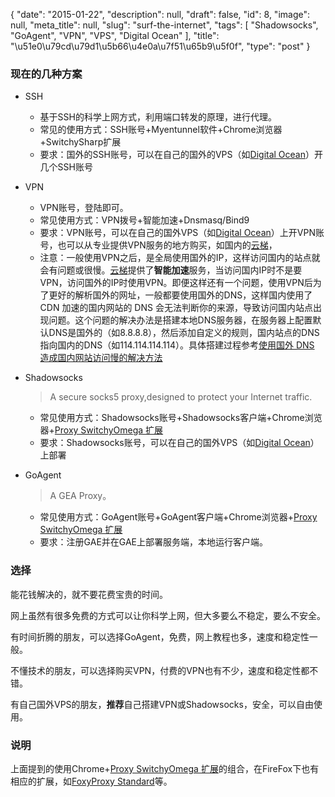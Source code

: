 {
    "date": "2015-01-22",
    "description": null,
    "draft": false,
    "id": 8,
    "image": null,
    "meta_title": null,
    "slug": "surf-the-internet",
    "tags": [
        "Shadowsocks",
        "GoAgent",
        "VPN",
        "VPS",
        "Digital Ocean"
    ],
    "title": "\u51e0\u79cd\u79d1\u5b66\u4e0a\u7f51\u65b9\u5f0f",
    "type": "post"
}


### 现在的几种方案

* SSH
  * 基于SSH的科学上网方式，利用端口转发的原理，进行代理。
  * 常见的使用方式：SSH账号+Myentunnel软件+Chrome浏览器+SwitchySharp扩展
  * 要求：国外的SSH账号，可以在自己的国外的VPS（如[Digital Ocean](https://www.digitalocean.com/?refcode=ed2350733151 "推荐链接 Digital Ocean")）开几个SSH账号
* VPN
  * VPN账号，登陆即可。
  * 常见使用方式：VPN拨号+智能加速+Dnsmasq/Bind9
  * 要求：VPN账号，可以在自己的国外VPS（如[Digital Ocean](https://www.digitalocean.com/?refcode=ed2350733151 "推荐链接 Digital Ocean")）上开VPN账号，也可以从专业提供VPN服务的地方购买，如国内的[云梯](http://refyt.com/?r=f0ed79506569f9fb "云梯推荐链接")，
  * 注意：一般使用VPN之后，是全局使用国外的IP，这样访问国内的站点就会有问题或很慢。[云梯](http://refyt.com/?r=f0ed79506569f9fb "云梯推荐链接")提供了**智能加速**服务，当访问国内IP时不是要VPN，访问国外的IP时使用VPN。即便这样还有一个问题，使用VPN后为了更好的解析国外的网址，一般都要使用国外的DNS，这样国内使用了 CDN 加速的国内网站的 DNS 会无法判断你的来源，导致访问国内站点出现问题。这个问题的解决办法是搭建本地DNS服务器，在服务器上配置默认DNS是国外的（如8.8.8.8），然后添加自定义的规则，国内站点的DNS指向国内的DNS（如114.114.114.114）。具体搭建过程参考[使用国外 DNS 造成国内网站访问慢的解决方法
](https://wzyboy.im/post/874.html "使用国外 DNS 造成国内网站访问慢的解决方法")
* Shadowsocks
  >A secure socks5 proxy,designed to protect your Internet traffic. 
  
  * 常见使用方式：Shadowsocks账号+Shadowsocks客户端+Chrome浏览器+[Proxy SwitchyOmega 扩展](https://chrome.google.com/webstore/detail/padekgcemlokbadohgkifijomclgjgif)
  * 要求：Shadowsocks账号，可以在自己的国外VPS（如[Digital Ocean](https://www.digitalocean.com/?refcode=ed2350733151 "推荐链接 Digital Ocean")）上部署

* GoAgent
  >A GEA Proxy。
 
  * 常见使用方式：GoAgent账号+GoAgent客户端+Chrome浏览器+[Proxy SwitchyOmega 扩展](https://chrome.google.com/webstore/detail/padekgcemlokbadohgkifijomclgjgif)
  * 要求：注册GAE并在GAE上部署服务端，本地运行客户端。

### 选择

能花钱解决的，就不要花费宝贵的时间。

网上虽然有很多免费的方式可以让你科学上网，但大多要么不稳定，要么不安全。

有时间折腾的朋友，可以选择GoAgent，免费，网上教程也多，速度和稳定性一般。

不懂技术的朋友，可以选择购买VPN，付费的VPN也有不少，速度和稳定性都不错。

有自己国外VPS的朋友，**推荐**自己搭建VPN或Shadowsocks，安全，可以自由使用。

### 说明
上面提到的使用Chrome+[Proxy SwitchyOmega 扩展](https://chrome.google.com/webstore/detail/padekgcemlokbadohgkifijomclgjgif)的组合，在FireFox下也有相应的扩展，如[FoxyProxy Standard](http://getfoxyproxy.org)等。
